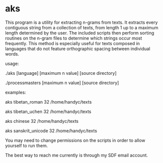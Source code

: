 # aks
This program is a utility for extracting n-grams from texts.
It extracts every contiguous string from a collection of texts,
from length 1 up to a maximum length determined by the user.
The included scripts then perform sorting routines on the
n-gram files to determine which strings occur most frequently.
This method is especially useful for texts composed in languages
that do not feature orthographic spacing between individual
words.

usage:

./aks [language] [maximum n value] [source directory]

./processmasters [maximum n value] [source directory]

examples:

aks tibetan_roman 32 /home/handyc/texts

aks tibetan_uchen 32 /home/handyc/texts

aks chinese 32 /home/handyc/texts

aks sanskrit_unicode 32 /home/handyc/texts

You may need to change permissions on the scripts in order to allow yourself
to run them.

The best way to reach me currently is through my SDF email account.
